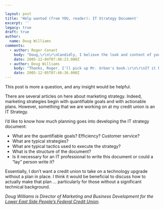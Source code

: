 ```yaml
---

layout: post
title: 'Help wanted (from YOU, reader): IT Strategy Document'
excerpt: ''
legacy: true
draft: true
author:
  name: Doug Williams
comments:
  - author: Roger Conant
    body: "Doug,\r\n\r\nCandidly, I believe the look and content of your present site is far above the average CU. Especially the \"Press\" section! (great stuff about Hillary Clinton and your CU)\r\n\r\nI am reading a book right now by a guy who seems well connected to the Internet and Credit Unions. Glen Urban, past Dean of the MIT Sloan School of Management, just released _Don't Just Relate, Advocate!_  I've had occasion to email him on several subjects and he is quite responsive.\r\n\r\nMy daughter and son-in-law lived across from Columbia University for several years. Quite frankly, I really miss those trips to your community. Thanks again for the post."
    date: 2005-12-04T07:46:23.000Z
  - author: Doug Williams
    body: "Thanks, Roger. I'll pick up Mr. Urban's book.\r\n\r\nIf it helps anyone else who may be looking for it, the ISBN is 0131913611.\r\n\r\nHopefully you can make it back to NY at some point. UWS /Columbia/Morningside is definitely a great area.\r\n\r\nThanks again and regards."
    date: 2005-12-05T07:46:36.000Z
---
```


<p>This post is more a question, and any insight would be helpful.</p>
<p>There are several articles on here about marketing strategy.  Indeed, marketing strategies begin with quantifiable goals and with actionable plans.  However, something that we are working on at my credit union is an <span class='caps'>IT </span>Strategy.</p>
<p>I&#8217;d like to know how much planning goes into developing the IT strategy document:</p>
<ul>
<li>What are the quantifiable goals?  Efficiency?  Customer service?</li>
<li>What are typical strategies?</li>
<li>What are typical tactics used to execute the strategy?</li>
<li>What is the structure of the document?</li>
<li>Is it necessary for an IT professional to write this document or could a &#8220;lay&#8221; person write it?</li>
</ul>
<p>Essentially, I don&#8217;t want a credit union to take on a technology upgrade without a plan in place.  I think it would be beneficial to discuss how to actually make that plan &#8230; particularly for those without a significant technical background.</p>
<p><em>Doug Williams is Director of Marketing and Business Development  for the <a href='http://www.lespfcu.org/'>Lower East Side People&#8217;s Federal Credit Union</a>. </em></p>
